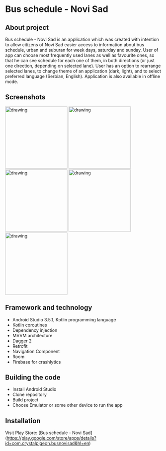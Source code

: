 # Bus schedule - Novi Sad
## About project
Bus schedule - Novi Sad is an application which was created with intention to allow citizens of Novi Sad easier access to information about bus schedule, urban and suburan for week days, saturday and sunday. User of app can choose most frequently used lanes as well as favourite ones, so that he can see schedule for each one of them, in both directions (or just one direction, depending on selected lane). User has an option to rearrange selected lanes, to change theme of an application (dark, light), and to select preferred language (Serbian, English). Application is also available in offline mode.

## Screenshots
<img src="https://user-images.githubusercontent.com/46962818/76563520-dc815180-64a7-11ea-90df-a88af9267466.png" alt="drawing" width="200"/>	<img src="https://user-images.githubusercontent.com/46962818/76563597-05a1e200-64a8-11ea-83b8-05f0f43d4a4c.png" alt="drawing" width="200"/>	<img src="https://user-images.githubusercontent.com/46962818/76563639-16eaee80-64a8-11ea-8724-0be527f0ab58.png" alt="drawing" width="200"/>	<img src="https://user-images.githubusercontent.com/46962818/76563676-25390a80-64a8-11ea-8f33-d28a3523bac3.png" alt="drawing" width="200"/>	<img src="https://user-images.githubusercontent.com/46962818/76563687-308c3600-64a8-11ea-948b-e9cf380eedef.png" alt="drawing" width="200"/>


## Framework and technology
* Android Studio 3.5.1, Kotlin programming language
* Kotlin coroutines
* Dependency injection
* MVVM architecture
* Dagger 2
* Retrofit
* Navigation Component
* Room
* Firebase for crashlytics

## Building the code
* Install Android Studio
* Clone repository 
* Build project
* Choose Emulator or some other device to run the app

## Installation
Visit Play Store: [Bus schedule - Novi Sad] (https://play.google.com/store/apps/details?id=com.crystalpigeon.busnovisad&hl=en)
